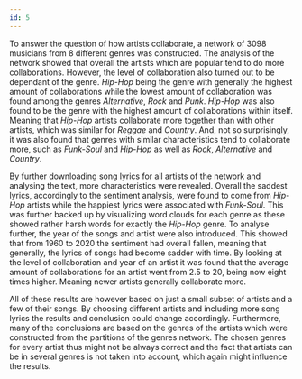 ```yaml
---
id: 5
---
```


To answer the question of how artists collaborate, a network of 3098 musicians from 8 different genres was constructed.
The analysis of the network showed that overall the artists which are popular tend to do more collaborations.
However, the level of collaboration also turned out to be dependant of the genre.
_Hip-Hop_ being the genre with generally the highest amount of collaborations while the lowest amount of collaboration was found among the genres _Alternative_, _Rock_ and _Punk_.
_Hip-Hop_ was also found to be the genre with the highest amount of collaborations within itself.
Meaning that _Hip-Hop_ artists collaborate more together than with other artists, which was similar for _Reggae_ and _Country_.
And, not so surprisingly, it was also found that genres with similar characteristics tend to collaborate more,
such as _Funk-Soul_ and _Hip-Hop_ as well as _Rock_, _Alternative_ and _Country_.

By further downloading song lyrics for all artists of the network and analysing the text, more characteristics were revealed.
Overall the saddest lyrics, accordingly to the sentiment analysis, were found to come from _Hip-Hop_ artists
while the happiest lyrics were associated with _Funk-Soul_.
This was further backed up by visualizing word clouds for each genre as these showed rather harsh words for exactly the _Hip-Hop_ genre.
To analyse further, the year of the songs and artist were also introduced.
This showed that from 1960 to 2020 the sentiment had overall fallen, meaning that generally, the lyrics of songs had become sadder with time.
By looking at the level of collaboration and year of an artist it was found that the average amount of collaborations for an artist went from 2.5 to 20,
being now eight times higher.
Meaning newer artists generally collaborate more.

All of these results are however based on just a small subset of artists and a few of their songs.
By choosing different artists and including more song lyrics the results and conclusion could change accordingly.
Furthermore, many of the conclusions are based on the genres of the artists which were constructed from the partitions of the genres network.
The chosen genres for every artist thus might not be always correct and the fact that artists can be in several genres is not taken into account,
which again might influence the results.

